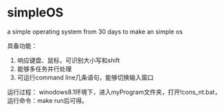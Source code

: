 # simpleOS
a simple operating system from 30 days to make an simple os

具备功能：
1. 响应键盘、鼠标，可识别大小写和shift
2. 能够多任务并行处理
3. 可运行command line几条语句，能够切换输入窗口

运行过程：
winodows8.1环境下，进入myProgram文件夹，打开!cons_nt.bat，运行命令：make run后可得。
